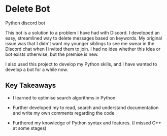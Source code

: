 # Delete Bot
 Python discord bot

This bot is a solution to a problem I have had with Discord. I developed an easy, streamlined way to delete messages based on keywords. My original issue was that I didn't want my younger siblings to see me swear in the Discord chat when I invited them to join. I had no idea whether this idea or bot exists otherwise, but the premise is new.

I also used this project to develop my Python skills, and I have wanted to develop a bot for a while now.

<h2> Key Takeaways</h2>

- I learned to optimise search algorithms in Python

- Further developed my to read, search and understand documentation and write my own comments regarding the code

- Furthered my knowledge of Python syntax and features. (I missed C++ at some stages)
